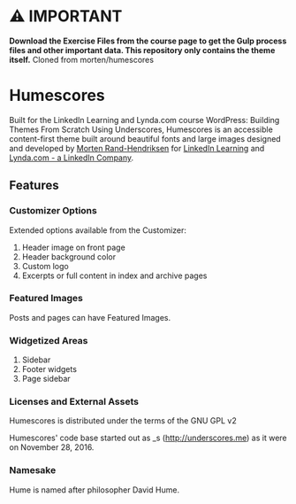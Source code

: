 # :warning: IMPORTANT
**Download the Exercise Files from the course page to get the Gulp process files and other important data. This repository only contains the theme itself.** Cloned from morten/humescores

# Humescores
Built for the LinkedIn Learning and Lynda.com course WordPress: Building Themes From Scratch Using Underscores, Humescores is an accessible content-first theme built around beautiful fonts and large images designed and developed by [Morten Rand-Hendriksen](http://mor10.com) for [LinkedIn Learning](https://www.linkedin.com/learning/instructors/725535) and [Lynda.com - a LinkedIn Company](https://lynda.com/mor10).
## Features

### Customizer Options
Extended options available from the Customizer:

1. Header image on front page
2. Header background color
3. Custom logo
4. Excerpts or full content in index and archive pages

### Featured Images
Posts and pages can have Featured Images.

### Widgetized Areas
1. Sidebar
2. Footer widgets
3. Page sidebar

### Licenses and External Assets
Humescores is distributed under the terms of the GNU GPL v2

Humescores' code base started out as _s (http://underscores.me) as it were on November 28, 2016.

### Namesake
Hume is named after philosopher David Hume.
